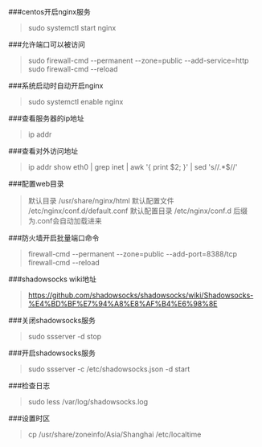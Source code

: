 ###centos开启nginx服务
>sudo systemctl start nginx

###允许端口可以被访问
>sudo firewall-cmd --permanent --zone=public --add-service=http
>sudo firewall-cmd --reload

###系统启动时自动开启nginx
>sudo systemctl enable nginx

###查看服务器的ip地址
>ip addr

###查看对外访问地址
>ip addr show eth0 | grep inet | awk '{ print $2; }' | sed 's/\/.*$//'

###配置web目录
>默认目录 /usr/share/nginx/html
>默认配置文件 /etc/nginx/conf.d/default.conf
>默认配置目录 /etc/nginx/conf.d 后缀为.conf会自动加载进来

###防火墙开启批量端口命令
>firewall-cmd --permanent --zone=public --add-port=8388/tcp
>firewall-cmd --reload

###shadowsocks wiki地址
>https://github.com/shadowsocks/shadowsocks/wiki/Shadowsocks-%E4%BD%BF%E7%94%A8%E8%AF%B4%E6%98%8E

###关闭shadowsocks服务
>sudo ssserver -d stop

###开启shadowsocks服务
>sudo ssserver -c /etc/shadowsocks.json -d start

###检查日志
>sudo less /var/log/shadowsocks.log

###设置时区
>cp /usr/share/zoneinfo/Asia/Shanghai /etc/localtime
